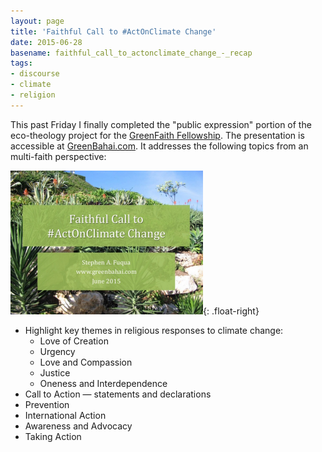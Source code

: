 ```yaml
---
layout: page
title: 'Faithful Call to #ActOnClimate Change'
date: 2015-06-28
basename: faithful_call_to_actonclimate_change_-_recap
tags:
- discourse
- climate
- religion
---
```



This past Friday I finally completed the "public expression" portion of the
eco-theology project for the <a href="http://www.greenfaith.org">GreenFaith
Fellowship</a>. The presentation is accessible at [GreenBahai.com](http://www.greenbahai.com/#/discourse). It addresses
the following topics from an multi-faith perspective:

![screen grab of presentation cover slide](/images/faithfulCallToAct.png){: .float-right}

* Highlight key themes in religious responses to climate change: <ul> <li>Love of Creation
* Urgency
* Love and Compassion
* Justice
* Oneness and Interdependence
</li>
<li>Call to Action &mdash; statements and declarations</li>
<li>Prevention</li>
<li>International Action</li>
<li>Awareness and Advocacy</li>
<li>Taking Action</li>
</ul>
